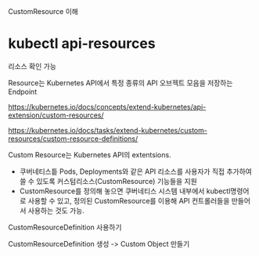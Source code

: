CustomResource 이해

# kubectl api-resources 
리소스 확인 가능

Resource는 Kubernetes API에서 특정 종류의 API 오브젝트 모음을 저장하는 Endpoint

https://kubernetes.io/docs/concepts/extend-kubernetes/api-extension/custom-resources/

https://kubernetes.io/docs/tasks/extend-kubernetes/custom-resources/custom-resource-definitions/

Custom Resource는 Kubernetes API의 extentsions.
- 쿠버네티스틑 Pods, Deployments와 같은 API 리소스를 사용자가 직접 추가하여 쓸 수 있도록 커스텀리소스(CustomResource) 기능들을 지원
- CustomResource를 정의해 놓으면 쿠버네티스 시스템 내부에서 kubectl명령어로 사용할 수 있고, 정의된 CustomResource를 이용해 API 컨트롤러들을 만들어서 사용하는 것도 가능.

CustomResourceDefinition 사용하기

CustomResourceDefinition 생성 -> Custom Object 만들기

